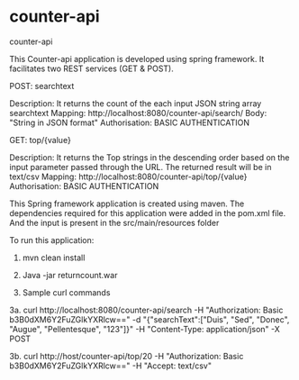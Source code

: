 # counter-api
counter-api

This Counter-api application is developed using spring framework. It facilitates two REST services (GET & POST).

POST: searchtext

Description: It returns the count of the each input JSON string array searchtext 
Mapping: http://localhost:8080/counter-api/search/ 
Body: "String in JSON format" 
Authorisation: BASIC AUTHENTICATION 

GET: top/{value}

Description: It returns the Top strings in the descending order based on the input parameter passed through the URL. The returned result will be in text/csv
Mapping: http://localhost:8080/counter-api/top/{value}
Authorisation: BASIC AUTHENTICATION

This Spring framework application is created using maven. The dependencies required for this application were added in the pom.xml file. And the input is present in the src/main/resources folder

To run this application:

1. mvn clean install

2. Java -jar returncount.war

3. Sample curl commands

3a. curl http://localhost:8080/counter-api/search -H "Authorization: Basic b3B0dXM6Y2FuZGlkYXRlcw==" -d "{\"searchText\":[\"Duis\", \"Sed\", \"Donec\", \"Augue\", \"Pellentesque\", \"123\"]}" -H "Content-Type: application/json" -X POST

3b. curl http://host/counter-api/top/20 -H "Authorization: Basic b3B0dXM6Y2FuZGlkYXRlcw==" -H "Accept: text/csv"
